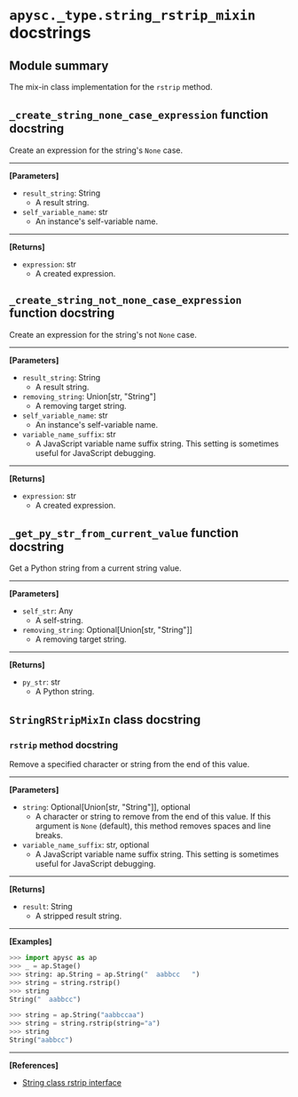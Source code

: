 # `apysc._type.string_rstrip_mixin` docstrings

## Module summary

The mix-in class implementation for the `rstrip` method.

## `_create_string_none_case_expression` function docstring

Create an expression for the string's `None` case.<hr>

**[Parameters]**

- `result_string`: String
  - A result string.
- `self_variable_name`: str
  - An instance's self-variable name.

<hr>

**[Returns]**

- `expression`: str
  - A created expression.

## `_create_string_not_none_case_expression` function docstring

Create an expression for the string's not `None` case.<hr>

**[Parameters]**

- `result_string`: String
  - A result string.
- `removing_string`: Union[str, "String"]
  - A removing target string.
- `self_variable_name`: str
  - An instance's self-variable name.
- `variable_name_suffix`: str
  - A JavaScript variable name suffix string. This setting is sometimes useful for JavaScript debugging.

<hr>

**[Returns]**

- `expression`: str
  - A created expression.

## `_get_py_str_from_current_value` function docstring

Get a Python string from a current string value.<hr>

**[Parameters]**

- `self_str`: Any
  - A self-string.
- `removing_string`: Optional[Union[str, "String"]]
  - A removing target string.

<hr>

**[Returns]**

- `py_str`: str
  - A Python string.

## `StringRStripMixIn` class docstring

### `rstrip` method docstring

Remove a specified character or string from the end of this value.<hr>

**[Parameters]**

- `string`: Optional[Union[str, "String"]], optional
  - A character or string to remove from the end of this value. If this argument is `None` (default), this method removes spaces and line breaks.
- `variable_name_suffix`: str, optional
  - A JavaScript variable name suffix string. This setting is sometimes useful for JavaScript debugging.

<hr>

**[Returns]**

- `result`: String
  - A stripped result string.

<hr>

**[Examples]**

```py
>>> import apysc as ap
>>> _ = ap.Stage()
>>> string: ap.String = ap.String("  aabbcc   ")
>>> string = string.rstrip()
>>> string
String("  aabbcc")

>>> string = ap.String("aabbccaa")
>>> string = string.rstrip(string="a")
>>> string
String("aabbcc")
```

<hr>

**[References]**

- [String class rstrip interface](https://simon-ritchie.github.io/apysc/en/string_rstrip.html)